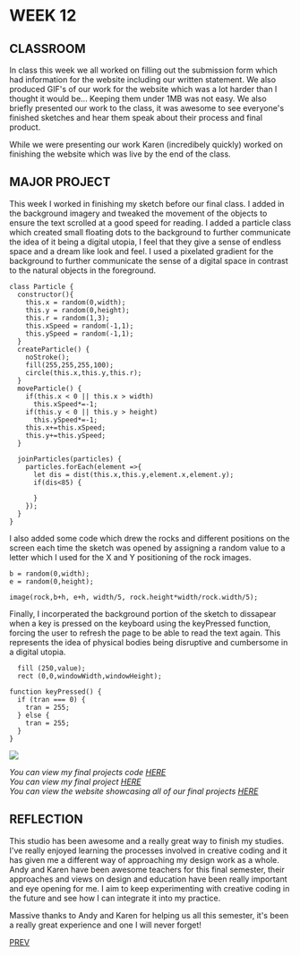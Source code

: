 # WEEK 12

## CLASSROOM
In class this week we all worked on filling out the submission form which had information for the website including our written statement. We also produced GIF's of our work for the website which was a lot harder than I thought it would be... Keeping them under 1MB was not easy. We also briefly presented our work to the class, it was awesome to see everyone's finished sketches and hear them speak about their process and final product.

While we were presenting our work Karen (incredibely quickly) worked on finishing the website which was live by the end of the class.

## MAJOR PROJECT
This week I worked in finishing my sketch before our final class. I added in the background imagery and tweaked the movement of the objects to ensure the text scrolled at a good speed for reading. I added a particle class which created small floating dots to the background to further communicate the idea of it being a digital utopia, I feel that they give a sense of endless space and a dream like look and feel. I used a pixelated gradient for the background to further communicate the sense of a digital space in contrast to the natural objects in the foreground.

``` // 
class Particle {
  constructor(){
    this.x = random(0,width);
    this.y = random(0,height);
    this.r = random(1,3);
    this.xSpeed = random(-1,1);
    this.ySpeed = random(-1,1);
  }
  createParticle() {
    noStroke();
    fill(255,255,255,100);
    circle(this.x,this.y,this.r);
  }
  moveParticle() {
    if(this.x < 0 || this.x > width)
      this.xSpeed*=-1;
    if(this.y < 0 || this.y > height)
      this.ySpeed*=-1;
    this.x+=this.xSpeed;
    this.y+=this.ySpeed;
  }

  joinParticles(particles) {
    particles.forEach(element =>{
      let dis = dist(this.x,this.y,element.x,element.y);
      if(dis<85) {

      }
    });
  }
}
``` 

I also added some code which drew the rocks and different positions on the screen each time the sketch was opened by assigning a random value to a letter which I used for the X and Y positioning of the rock images.
``` // 
b = random(0,width);
e = random(0,height);

image(rock,b+h, e+h, width/5, rock.height*width/rock.width/5);
``` 

Finally, I incorperated the background portion of the sketch to dissapear when a key is pressed on the keyboard using the keyPressed function, forcing the user to refresh the page to be able to read the text again. This represents the idea of physical bodies being disruptive and cumbersome in a digital utopia. 
``` // 
  fill (250,value);
  rect (0,0,windowWidth,windowHeight);

function keyPressed() {
  if (tran === 0) {
    tran = 255;
  } else {
    tran = 255;
  }
}
``` 

![](NEOTOPIA.gif)

*You can view my final projects code [HERE](https://github.com/HamishPayne/CODE-WORDS/blob/master/Processing/NEOTOPIA/NEOTOPIA.js)*\
*You can view my final project [HERE](https://hamishpayne.github.io/CODE-WORDS/Processing/NEOTOPIA/)*\
*You can view the website showcasing all of our final projects [HERE](http://digbeyond.com/codeWords/list.php)*

## REFLECTION
This studio has been awesome and a really great way to finish my studies. I've really enjoyed learning the processes involved in creative coding and it has given me a different way of approaching my design work as a whole. Andy and Karen have been awesome teachers for this final semester, their approaches and views on design and education have been really important and eye opening for me. I aim to keep experimenting with creative coding in the future and see how I can integrate it into my practice.

Massive thanks to Andy and Karen for helping us all this semester, it's been a really great experience and one I will never forget!

[PREV](https://hamishpayne.github.io/CODE-WORDS/Classroom/Week-11/)
